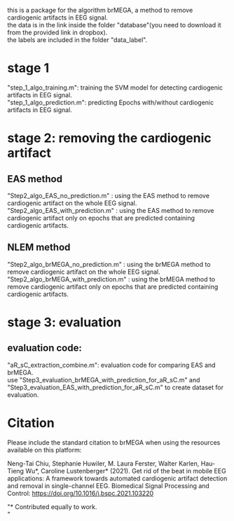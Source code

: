this is a package for the algorithm brMEGA, a method to remove cardiogenic artifacts in EEG signal.<br/>
the data is in the link inside the folder "database"(you need to download it from the provided link in dropbox).<br/>
the labels are included in the folder "data_label".<br/>
# stage 1
  "step_1_algo_training.m": training the SVM model for detecting cardiogenic artifacts in EEG signal.<br/>
  "step_1_algo_prediction.m": predicting Epochs with/without cardiogenic artifacts in EEG signal.<br/>
  
# stage 2: removing the cardiogenic artifact
 ## EAS method
   "Step2_algo_EAS_no_prediction.m" : using the EAS method to remove cardiogenic artifact on the whole EEG signal.<br/>
   "Step2_algo_EAS_with_prediction.m" : using the EAS method to remove cardiogenic artifact only on  epochs that are predicted containing cardiogenic artifacts.<br/>
 ## NLEM method
   "Step2_algo_brMEGA_no_prediction.m" : using the brMEGA method to remove cardiogenic artifact on the whole EEG signal.<br/>
   "Step2_algo_brMEGA_with_prediction.m" : using the brMEGA method to remove cardiogenic artifact only on  epochs that are predicted containing cardiogenic artifacts.<br/>
# stage 3:  evaluation 
  ## evaluation code: 
  "aR_sC_extraction_combine.m": evaluation code for comparing EAS and brMEGA.<br/>
  use "Step3_evaluation_brMEGA_with_prediction_for_aR_sC.m" and "Step3_evaluation_EAS_with_prediction_for_aR_sC.m" to create dataset for evaluation.
# Citation
  Please include the standard citation to brMEGA when using the resources available on this platform:<br/>


Neng-Tai Chiu, Stephanie Huwiler, M. Laura Ferster, Walter Karlen, Hau-Tieng Wu*, Caroline Lustenberger* (2021). Get rid of the beat in mobile EEG applications: A framework towards automated cardiogenic artifact detection and removal in single-channel EEG. Biomedical Signal Processing and Control: https://doi.org/10.1016/j.bspc.2021.103220<br/>


"* Contributed equally to work.<br/>"
  
  
